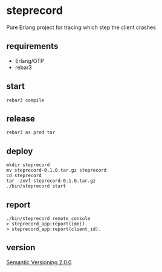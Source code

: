 # steprecord
Pure Erlang project for tracing which step the client crashes

## requirements
* Erlang/OTP 
* rebar3

## start
```
rebar3 compile
```

## release
```
rebar3 as prod tar
```

## deploy
```
mkdir steprecord
mv steprecord-0.1.0.tar.gz steprecord
cd steprecord
tar -zxvf steprecord-0.1.0.tar.gz
./bin/steprecord start
```

## report
```
./bin/steprecord remote_console
> steprecord_app:report(imei).
> steprecord_app:report(client_id).
```

## version
[Semantic Versioning 2.0.0](http://semver.org/)
